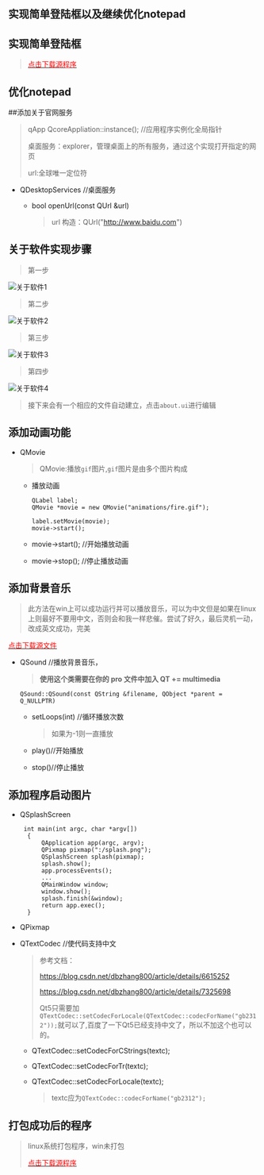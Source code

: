## 实现简单登陆框以及继续优化notepad

## 实现简单登陆框

> <a href="./Download/loginEncryption.tar.gz"><font color="red">点击下载源程序</font></a>

## 优化notepad

##添加关于官网服务

> qApp QcoreAppliation::instance();  //应用程序实例化全局指针
>
> 桌面服务：explorer，管理桌面上的所有服务，通过这个实现打开指定的网页
>
> url:全球唯一定位符

* QDesktopServices //桌面服务

  * bool openUrl(const QUrl &url)

    >url 构造：QUrl("http://www.baidu.com")

## 关于软件实现步骤

> 第一步

![关于软件1](./Picture/关于软件1.png)

> 第二步

![关于软件2](./Picture/关于软件2.png)

> 第三步

![关于软件3](./Picture/关于软件3.png)

> 第四步

![关于软件4](./Picture/关于软件4.png)

> 接下来会有一个相应的文件自动建立，点击`about.ui`进行编辑

## 添加动画功能

* QMovie

  > QMovie:播放`gif`图片,`gif`图片是由多个图片构成

  * 播放动画
    ```
    QLabel label;
    QMovie *movie = new QMovie("animations/fire.gif");

    label.setMovie(movie);
    movie->start();
    ```

  * movie->start(); //开始播放动画

  * movie->stop(); //停止播放动画


## 添加背景音乐

> 此方法在win上可以成功运行并可以播放音乐，可以为中文但是如果在linux上则最好不要用中文，否则会和我一样悲催。尝试了好久，最后灵机一动，改成英文成功，完美

<a href="./Download/note.tar.gz"><font color="red">点击下载源文件</font></a>

* QSound //播放背景音乐，

  > **使用这个类需要在你的 pro 文件中加入 QT += multimedia**

  ```
  QSound::QSound(const QString &filename, QObject *parent = Q_NULLPTR)
  ```

  * setLoops(int) //循环播放次数

    > 如果为-1则一直播放

  * play()//开始播放

  * stop()//停止播放


## 添加程序启动图片


* QSplashScreen

  ```
   int main(int argc, char *argv[])
    {
        QApplication app(argc, argv);
        QPixmap pixmap(":/splash.png");
        QSplashScreen splash(pixmap);
        splash.show();
        app.processEvents();
        ...
        QMainWindow window;
        window.show();
        splash.finish(&window);
        return app.exec();
    }
  ```

 * QPixmap

 * QTextCodec //使代码支持中文

    > 参考文档：
    >
    > https://blog.csdn.net/dbzhang800/article/details/6615252
    >
    > https://blog.csdn.net/dbzhang800/article/details/7325698
    >
    > Qt5只需要加`QTextCodec::setCodecForLocale(QTextCodec::codecForName("gb2312"));`就可以了,百度了一下Qt5已经支持中文了，所以不加这个也可以的。

    * QTextCodec::setCodecForCStrings(textc);

    * QTextCodec::setCodecForTr(textc);

    * QTextCodec::setCodecForLocale(textc);

      > textc应为`QTextCodec::codecForName("gb2312");`


## 打包成功后的程序

> linux系统打包程序，win未打包
>
> <a href="./Download/mynotepadPackage.tar.gz"><font color="red">点击下载源程序</font></a>
